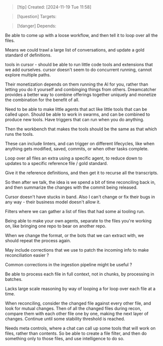 
>[!tip] Created: [2024-11-19 Tue 11:58]

>[!question] Targets: 

>[!danger] Depends: 

Be able to come up with a loose workflow, and then tell it to loop over all the files.

Means we could trawl a large list of conversations, and update a gold standard of definitions.

tools in cursor - should be able to run little code tools and extensions that we add ourselves.
cursor doesn't seem to do concurrent running, cannot explore multiple paths.

Their monetization depends on them running the AI for you, rather than letting you do it yourself and combinging things from others.  Dreamcatcher provides a better way to combine offerings together uniquely and monetize the combination for the benefit of all.

Need to be able to make little agents that act like little tools that can be called upon.
Should be able to work in swarms, and can be combined to produce new tools.
Have triggers that can run when you do anything.

Then the workbench that makes the tools should be the same as that which runs the tools.

These can include linters, and can trigger on different lifecycles, like when anything gets modified, saved, commits, or when other tasks complete.

Loop over all files an extra using a specific agent, to reduce down to updates to a specific reference file / gold standard.

Give it the reference definitions, and then get it to recurse all the transcripts.

So then after we talk, the idea is we spend a bit of time reconciling back in, and then summarize the changes with the commit being released.

Cursor doesn't have stucks in band.  Also I can't change or fix their bugs in any way - their business model doesn't allow it.

Filters where we can gather a list of files that had some ai tooling run.

Being able to make your own agents, separate to the files you're working on, like bringing one repo to bear on another repo.

When we change the format, or the bots that we can extract with, we should repeat the process again.

May include corrections that we use to patch the incoming info to make reconciliation easier ?

Common corrections in the ingestion pipeline might be useful ?

Be able to process each file in full context, not in chunks, by processing in batches.

Lacks large scale reasoning by way of looping a for loop over each file at a time.

When reconciling, consider the changed file against every other file, and look for mutual changes.
Then of all the changed files during recon, compare them with each other file one by one, making the next layer of changes.  Continue until some stability threshold is reached.

Needs meta controls, where a chat can call up some tools that will work on files, rather than contents.  So be able to create a file filter, and then do something only to those files, and use intelligence to do so.
